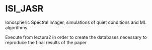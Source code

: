 # ISI_JASR
Ionospheric Spectral Imager, simulations of quiet conditions and ML algorithms

Execute from lectura2 in order to create the databases necessary to reproduce the final results of the paper
